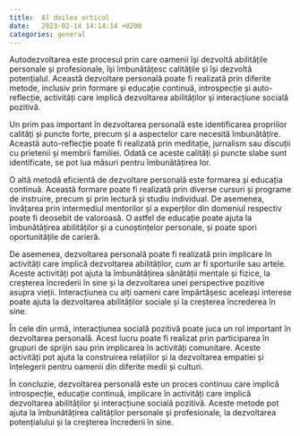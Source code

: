 ```yaml
---
title:  Al doilea articol
date:   2023-02-14 14:14:14 +0200
categories: general
---
```


Autodezvoltarea este procesul prin care oamenii își dezvoltă abilitățile personale și profesionale, își îmbunătățesc calitățile și își dezvoltă potențialul. Această dezvoltare personală poate fi realizată prin diferite metode, inclusiv prin formare și educație continuă, introspecție și auto-reflecție, activități care implică dezvoltarea abilităților și interacțiune socială pozitivă.

Un prim pas important în dezvoltarea personală este identificarea propriilor calități și puncte forte, precum și a aspectelor care necesită îmbunătățire. Această auto-reflecție poate fi realizată prin meditație, jurnalism sau discuții cu prietenii și membrii familiei. Odată ce aceste calități și puncte slabe sunt identificate, se pot lua măsuri pentru îmbunătățirea lor.

O altă metodă eficientă de dezvoltare personală este formarea și educația continuă. Această formare poate fi realizată prin diverse cursuri și programe de instruire, precum și prin lectură și studiu individual. De asemenea, învățarea prin intermediul mentorilor și a experților din domeniul respectiv poate fi deosebit de valoroasă. O astfel de educație poate ajuta la îmbunătățirea abilităților și a cunoștințelor personale, și poate spori oportunitățile de carieră.

De asemenea, dezvoltarea personală poate fi realizată prin implicare în activități care implică dezvoltarea abilităților, cum ar fi sporturile sau artele. Aceste activități pot ajuta la îmbunătățirea sănătății mentale și fizice, la creșterea încrederii în sine și la dezvoltarea unei perspective pozitive asupra vieții. Interacțiunea cu alți oameni care împărtășesc aceleași interese poate ajuta la dezvoltarea abilităților sociale și la creșterea încrederea în sine.

În cele din urmă, interacțiunea socială pozitivă poate juca un rol important în dezvoltarea personală. Acest lucru poate fi realizat prin participarea în grupuri de sprijin sau prin implicarea în activități comunitare. Aceste activități pot ajuta la construirea relațiilor și la dezvoltarea empatiei și înțelegerii pentru oamenii din diferite medii și culturi.

În concluzie, dezvoltarea personală este un proces continuu care implică introspecție, educație continuă, implicare în activități care implică dezvoltarea abilităților și interacțiune socială pozitivă. Aceste metode pot ajuta la îmbunătățirea calităților personale și profesionale, la dezvoltarea potențialului și la creșterea încrederii în sine.

